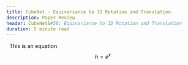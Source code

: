 ```yaml
---
title: CubeNet - Equivariance to 3D Rotation and Translation
description: Paper Review
header: CubeNet&#58; Equivariance to 3D Rotation and Translation
duration: 5 minute read
---
```


&nbsp;
This is an equation
$$h=e^x$$

&nbsp;



